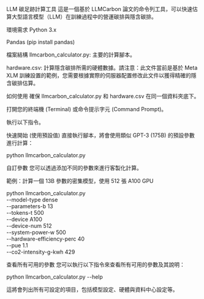 LLM 碳足跡計算工具
這是一個基於 LLMCarbon 論文的命令列工具，可以快速估算大型語言模型（LLM）在訓練過程中的營運碳排與隱含碳排。

環境需求
Python 3.x

Pandas (pip install pandas)

檔案結構
llmcarbon_calculator.py: 主要的計算腳本。

hardware.csv: 計算隱含碳排所需的硬體數據。請注意：此文件當前是基於 Meta XLM 訓練設置的範例，您需要根據實際的伺服器配置修改此文件以獲得精確的隱含碳排估算。

如何使用
確保 llmcarbon_calculator.py 和 hardware.csv 在同一個資料夾底下。

打開您的終端機 (Terminal) 或命令提示字元 (Command Prompt)。

執行以下指令。

快速開始 (使用預設值)
直接執行腳本，將會使用類似 GPT-3 (175B) 的預設參數進行計算：

python llmcarbon_calculator.py

自訂參數
您可以透過添加不同的參數來進行客製化計算。

範例：計算一個 13B 參數的密集模型，使用 512 張 A100 GPU

python llmcarbon_calculator.py \
    --model-type dense \
    --parameters-b 13 \
    --tokens-t 500 \
    --device A100 \
    --device-num 512 \
    --system-power-w 500 \
    --hardware-efficiency-perc 40 \
    --pue 1.1 \
    --co2-intensity-g-kwh 429

查看所有可用的參數
您可以執行以下指令來查看所有可用的參數及其說明：

python llmcarbon_calculator.py --help

這將會列出所有可設定的項目，包括模型設定、硬體與資料中心設定等。
